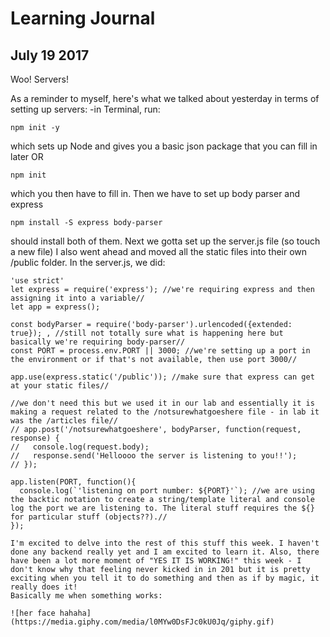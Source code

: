 # Learning Journal 
## July 19 2017 

Woo! Servers!

As a reminder to myself, here's what we talked about yesterday in terms of setting up servers: 
-in Terminal, run: 
```
npm init -y 
```
which sets up Node and gives you a basic json package that you can fill in later
OR 
```
npm init
```
which you then have to fill in. 
Then we have to set up body parser and express 
```
npm install -S express body-parser
```
should install both of them. 
Next we gotta set up the server.js file (so touch a new file) 
I also went ahead and moved all the static files into their own /public folder. 
In the server.js, we did: 
```
'use strict'
let express = require('express'); //we're requiring express and then assigning it into a variable//
let app = express();

const bodyParser = require('body-parser').urlencoded({extended: true}); , //still not totally sure what is happening here but basically we're requiring body-parser//
const PORT = process.env.PORT || 3000; //we're setting up a port in the environment or if that's not available, then use port 3000//

app.use(express.static('/public')); //make sure that express can get at your static files//

//we don't need this but we used it in our lab and essentially it is making a request related to the /notsurewhatgoeshere file - in lab it was the /articles file//
// app.post('/notsurewhatgoeshere', bodyParser, function(request, response) {
//   console.log(request.body);
//   response.send('Helloooo the server is listening to you!!');
// });

app.listen(PORT, function(){
  console.log(`'listening on port number: ${PORT}'`); //we are using the backtic notation to create a string/template literal and console log the port we are listening to. The literal stuff requires the ${} for particular stuff (objects??).//
});

I'm excited to delve into the rest of this stuff this week. I haven't done any backend really yet and I am excited to learn it. Also, there have been a lot more moment of "YES IT IS WORKING!" this week - I don't know why that feeling never kicked in in 201 but it is pretty exciting when you tell it to do something and then as if by magic, it really does it! 
Basically me when something works: 

![her face hahaha](https://media.giphy.com/media/l0MYw0DsFJc0kU0Jq/giphy.gif)

